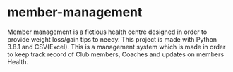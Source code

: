 # member-management
Member management is a fictious health centre designed in order to provide weight loss/gain tips to needy. This project is made with Python 3.8.1 and CSV(Excel). This is a management system which is made in order to keep track record of Club members, Coaches and updates on members Health.
